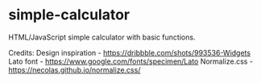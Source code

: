# simple-calculator
HTML/JavaScript simple calculator with basic functions.

Credits:
Design inspiration - https://dribbble.com/shots/993536-Widgets
Lato font - https://www.google.com/fonts/specimen/Lato 
Normalize.css - https://necolas.github.io/normalize.css/ 

